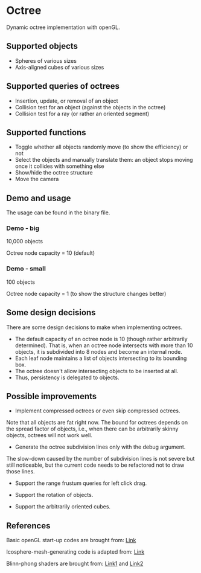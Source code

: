 # Octree

Dynamic octree implementation with openGL.

## Supported objects
- Spheres of various sizes
- Axis-aligned cubes of various sizes

## Supported queries of octrees
- Insertion, update, or removal of an object
- Collision test for an object (against the objects in the octree)
- Collision test for a ray (or rather an oriented segment)

## Supported functions
- Toggle whether all objects randomly move (to show the efficiency) or not
- Select the objects and manually translate them: an object stops moving once it collides with something else
- Show/hide the octree structure
- Move the camera

## Demo and usage
The usage can be found in the binary file.

### Demo - big
10,000 objects

Octree node capacity = 10 (default)

### Demo - small
100 objects

Octree node capacity = 1 (to show the structure changes better)

## Some design decisions
There are some design decisions to make when implementing octrees.
- The default capacity of an octree node is 10 (though rather arbitrarily determined). That is, when an octree node intersects with more than 10 objects, it is subdivided into 8 nodes and become an internal node.
- Each leaf node maintains a list of objects intersecting to its bounding box.
- The octree doesn't allow intersecting objects to be inserted at all.
- Thus, persistency is delegated to objects.

## Possible improvements

- Implement compressed octrees or even skip compressed octrees.

Note that all objects are fat right now. The bound for octrees depends on the spread factor of objects, i.e., when there can be arbitrarily skinny objects, octrees will not work well.

- Generate the octree subdivision lines only with the debug argument.

The slow-down caused by the number of subdivision lines is not severe but still noticeable, but the current code needs to be refactored not to draw those lines.

- Support the range frustum queries for left click drag.

- Support the rotation of objects.

- Support the arbitrarily oriented cubes.


## References

Basic openGL start-up codes are brought from: [Link][opengl]

[opengl]: http://www.opengl-tutorial.org/

Icosphere-mesh-generating code is adapted from: [Link][songho]

[songho]: http://www.songho.ca/opengl/gl_sphere.html#icosphere

Blinn-phong shaders are brought from: [Link1][phong] and [Link2][blinn]

[phong]: http://www.cs.toronto.edu/~jacobson/phong-demo/

[blinn]: https://en.wikipedia.org/wiki/Blinn%E2%80%93Phong_reflection_model#OpenGL_Shading_Language_code_sample
